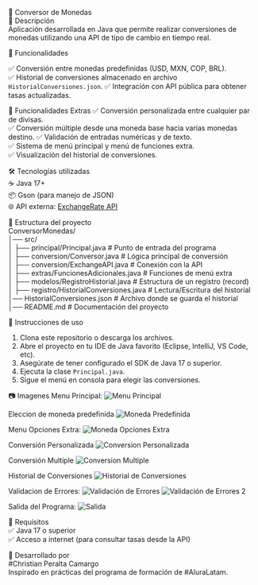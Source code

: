 💱 Conversor de Monedas  
📌 Descripción  
Aplicación desarrollada en Java que permite realizar conversiones de monedas utilizando una API de tipo de cambio en tiempo real.

🚀 Funcionalidades  

✅ Conversión entre monedas predefinidas (USD, MXN, COP, BRL).    
✅ Historial de conversiones almacenado en archivo `HistorialConversiones.json`.
✅ Integración con API pública para obtener tasas actualizadas.

🎯 Funcionalidades Extras 
✅ Conversión personalizada entre cualquier par de divisas.  
✅ Conversión múltiple desde una moneda base hacia varias monedas destino.
✅ Validación de entradas numéricas y de texto.    
✅ Sistema de menú principal y menú de funciones extra.  
✅ Visualización del historial de conversiones.  


🛠️ Tecnologías utilizadas  
☕ Java 17+  
📦 Gson (para manejo de JSON)  
🌐 API externa: [ExchangeRate API](https://www.exchangerate-api.com)

📂 Estructura del proyecto  
ConversorMonedas/  
│── src/  
│   ├── principal/Principal.java       # Punto de entrada del programa  
│   ├── conversion/Conversor.java      # Lógica principal de conversión  
│   ├── conversion/ExchangeAPI.java    # Conexión con la API  
│   ├── extras/FuncionesAdicionales.java  # Funciones de menú extra  
│   ├── modelos/RegistroHistorial.java # Estructura de un registro (record)  
│   ├── registro/HistorialConversiones.java # Lectura/Escritura del historial  
│── HistorialConversiones.json         # Archivo donde se guarda el historial  
│── README.md                          # Documentación del proyecto

📖 Instrucciones de uso  
1. Clona este repositorio o descarga los archivos.  
2. Abre el proyecto en tu IDE de Java favorito (Eclipse, IntelliJ, VS Code, etc).  
3. Asegúrate de tener configurado el SDK de Java 17 o superior.  
4. Ejecuta la clase `Principal.java`.  
5. Sigue el menú en consola para elegir las conversiones.

📷 Imagenes
Menu Principal: 
![Menu Principal](https://github.com/user-attachments/assets/00b34c01-07af-4764-9ed4-b31a82a22b08)

Eleccion de moneda predefinida
![Moneda Predefinida](https://github.com/user-attachments/assets/6f43316a-5f09-46b7-884b-ad6d8947ddb7)

Menu Opciones Extra: 
![Moneda Opciones Extra](https://github.com/user-attachments/assets/41695c7f-dd36-4c7d-a1c8-bb3f1bd01b11)

Conversión Personalizada
![Conversion Personalizada](https://github.com/user-attachments/assets/d2098f50-4534-482b-b183-6b9647c35ccd)

Conversión Multiple
![Conversion Multiple](https://github.com/user-attachments/assets/f22a0e23-08d4-40cd-9587-1851c8aeca63)

Historial de Conversiones
![Historial de Conversiones](https://github.com/user-attachments/assets/feb0c338-df6f-4ae2-b824-fbade3b5fca2)

Validacion de Errores:
![Validación de Errores](https://github.com/user-attachments/assets/67e22c27-f11a-4438-849f-fd6c0ec73927)
![Validación de Errores 2](https://github.com/user-attachments/assets/04403e0f-4aac-4ce0-a381-7290f3c945f0)

Salida del Programa:
![Salida](https://github.com/user-attachments/assets/6f5a4541-a595-4026-9028-d6bc6ed76ac2)

📌 Requisitos  
✅ Java 17 o superior  
✅ Acceso a internet (para consultar tasas desde la API)

📌 Desarrollado por  
#Christian Peralta Camargo  
Inspirado en prácticas del programa de formación de #AluraLatam.
